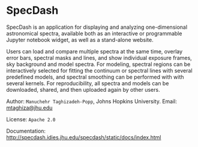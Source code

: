 # SpecDash

SpecDash is an application for displaying and analyzing one-dimensional astronomical spectra, available both as an interactive or programmable Jupyter notebook widget, as well as a stand-alone website. 

Users can load and compare multiple spectra at the same time, overlay error bars, spectral masks and lines, and show individual exposure frames, sky background and model spectra.
For modeling, spectral regions can be interactively selected for fitting the continuum or spectral lines with several predefined models, and spectral smoothing can be performed with with several kernels.
For reproducibility, all spectra and models can be downloaded, shared, and then uploaded again by other users.

Author: `Manuchehr Taghizadeh-Popp`, Johns Hopkins University. Email: mtaghiza@jhu.edu

License: `Apache 2.0`

Documentation: http://specdash.idies.jhu.edu/specdash/static/docs/index.html
